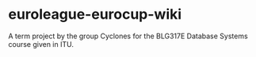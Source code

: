 # euroleague-eurocup-wiki
A term project by the group Cyclones for the BLG317E Database Systems course given in ITU.
